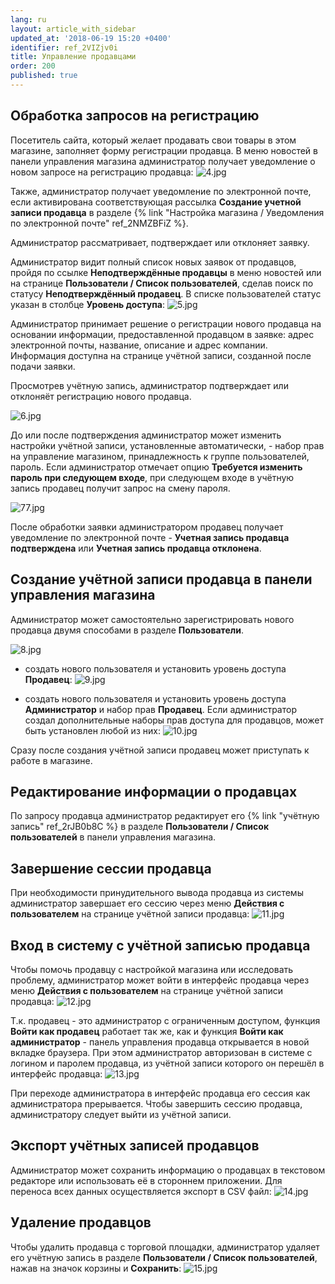 ```yaml
---
lang: ru
layout: article_with_sidebar
updated_at: '2018-06-19 15:20 +0400'
identifier: ref_2VIZjv0i
title: Управление продавцами
order: 200
published: true
---
```

## Обработка запросов на регистрацию

Посетитель сайта, который желает продавать свои товары в этом магазине, заполняет форму регистрации продавца. В меню новостей в панели управления магазина администратор получает уведомление о новом запросе на регистрацию продавца:
![4.jpg]({{site.baseurl}}/attachments/ref_2VIZjv0i/4.jpg)

Также, администратор получает уведомление по электронной почте, если активирована соответствующая рассылка **Создание учетной записи продавца** в разделе {% link "Настройка магазина / Уведомления по электронной почте" ref_2NMZBFiZ %}. 

Администратор рассматривает, подтверждает или отклоняет заявку.

Администратор видит полный список новых заявок от продавцов, пройдя по ссылке **Неподтверждённые продавцы** в меню новостей или на странице **Пользователи / Список пользователей**, сделав поиск по статусу **Неподтверждённый продавец**. В списке пользователей статус указан в столбце **Уровень доступа**:
![5.jpg]({{site.baseurl}}/attachments/ref_2VIZjv0i/5.jpg)

Администратор принимает решение о регистрации нового продавца на основании информации, предоставленной продавцом в заявке: адрес электронной почты, название, описание и адрес компании. Информация доступна на странице учётной записи, созданной после подачи заявки.

Просмотрев учётную запись, администратор подтверждает или отклоняёт регистрацию нового продавца. 

![6.jpg]({{site.baseurl}}/attachments/ref_2VIZjv0i/6.jpg)

До или после подтверждения администратор может изменить настройки учётной записи, установленные автоматически, - набор прав на управление магазином, принадлежность к группе пользователей, пароль. Если администратор отмечает опцию **Требуется изменить пароль при следующем входе**, при следующем входе в учётную запись продавец получит запрос на смену пароля.

![77.jpg]({{site.baseurl}}/attachments/ref_2VIZjv0i/77.jpg)

После обработки заявки администратором продавец получает уведомление по электронной почте - **Учетная запись продавца подтверждена** или **Учетная запись продавца отклонена**.

## Создание учётной записи продавца в панели управления магазина

Администратор может самостоятельно зарегистрировать нового продавца двумя способами в разделе **Пользователи**.

![8.jpg]({{site.baseurl}}/attachments/ref_2VIZjv0i/8.jpg)

*   создать нового пользователя и установить уровень доступа **Продавец**:
    ![9.jpg]({{site.baseurl}}/attachments/ref_2VIZjv0i/9.jpg)

*   создать нового пользователя и установить уровень доступа **Администратор** и набор прав **Продавец**. Если администратор создал дополнительные наборы прав доступа для продавцов, может быть установлен любой из них:
    ![10.jpg]({{site.baseurl}}/attachments/ref_2VIZjv0i/10.jpg)

Сразу после создания учётной записи продавец может приступать к работе в магазине.
    
## Редактирование информации о продавцах

По запросу продавца администратор редактирует его {% link "учётную запись" ref_2rJB0b8C %} в разделе **Пользователи / Список пользователей** в панели управления магазина.

## Завершение сессии продавца

При необходимости принудительного вывода продавца из системы администратор завершает его сессию через меню **Действия с пользователем** на странице учётной записи продавца:
![11.jpg]({{site.baseurl}}/attachments/ref_2VIZjv0i/11.jpg)

## Вход в систему с учётной записью продавца

Чтобы помочь продавцу с настройкой магазина или исследовать проблему, администратор может войти в интерфейс продавца через меню **Действия с пользователем** на странице учётной записи продавца:
![12.jpg]({{site.baseurl}}/attachments/ref_2VIZjv0i/12.jpg)

Т.к. продавец - это администратор с ограниченным доступом, функция **Войти как продавец** работает так же, как и функция **Войти как администратор** - панель управления продавца открывается в новой вкладке браузера. При этом администратор авторизован в системе с логином и паролем продавца, из учётной записи которого он перешёл в интерфейс продавца:
![13.jpg]({{site.baseurl}}/attachments/ref_2VIZjv0i/13.jpg)

При переходе администратора в интерфейс продавца его сессия как администратора прерывается. Чтобы завершить сессию продавца, администратору следует выйти из учётной записи.

## Экспорт учётных записей продавцов

Администратор может сохранить информацию о продавцах в текстовом редакторе или использовать её в стороннем приложении. Для переноса всех данных осуществляется экспорт в CSV файл:
![14.jpg]({{site.baseurl}}/attachments/ref_2VIZjv0i/14.jpg)

## Удаление продавцов

Чтобы удалить продавца с торговой площадки, администратор удаляет его учётную запись в разделе **Пользователи / Список пользователей**, нажав на значок корзины и **Сохранить**:
![15.jpg]({{site.baseurl}}/attachments/ref_2VIZjv0i/15.jpg)
